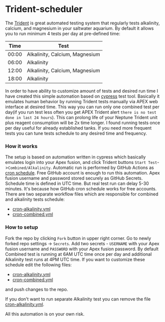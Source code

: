 # Trident-scheduler
The [Trident](https://www.neptunesystems.com/products/expansion-modules/trident/) is great automated testing system that regularly tests alkalinity, calcium, and magnesium in your saltwater aquarium.
By default it allows you to run minimum 4 tests per day at pre-defined time: 

| Time  | Test                             |
| ----- | -------------------------------- |
| 00:00 |	Alkalinity, Calcium, Magnesium |
| 06:00 |	Alkalinity                     |
| 12:00 |	Alkalinity, Calcium, Magnesium |
| 18:00 |	Alkalinity                     |

In order to have ability to customize amount of tests and desired run time I have created this simple automation based on  [cypress](https://www.cypress.io/) test tool.
Basically it emulates human behavior by running Trident tests manually via APEX web interface at desired time.
This way you can run only one combined test per day(if you run test less often you get APEX Trident alert `there is no test done in last 24 hours`). 
This can prolong life of your Neptune Trident unit plus reagent consumption will be 2x time longer.
I found running tests once per day useful for already established tanks. 
If you need more frequent tests you can tune tests schedule to any desired time and  frequency.

### How it works

The setup is based on automation written in cypress which basically emulates login into your Apex fusion, and click Trident buttons `Start Test`->`Combined/Alkalinity`. 
Automatic run is performed by GitHub Actions as [cron schedule](https://docs.github.com/en/actions/reference/events-that-trigger-workflows#scheduled-events).
Free GitHub account is enough to run this automation.
Apex fusion username and password stored securely as GitHub Secrets.
Schedule time is defined in UTC time. But real test run can delay 5-30 minutes. It's because how GitHub cron schedule works for free accounts. 
There are two separate workflow files which are responsible for combined and alkalinity tests schedule:
 - [cron-alkalinity.yml](.github/workflows/cron-alkalinity.yml)
 - [cron-combined.yml](.github/workflows/cron-combined.yml)

### How to setup

Fork the repo by clicking `Fork` button in upper right corner.
Go to newly forked repo settings -> `Secrets`. Add two secrets - `USERNAME` with your Apex fusion username and `PASSWORD` with your Apex fusion password.
By default Combined test is running at 6AM UTC time once per day and additional Alkalinity test runs at 4PM UTC time.
If you want to customize these schedule edit the following files: 
- [cron-alkalinity.yml](.github/workflows/cron-alkalinity.yml)
- [cron-combined.yml](.github/workflows/cron-combined.yml)  

and push changes to the repo.
  
If you don't want to run separate Alkalinity test you can remove the file [cron-alkalinity.yml](.github/workflows/cron-alkalinity.yml).

All this automation is on your own risk.

